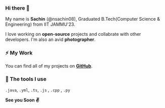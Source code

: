### Hi there 👋

My name is **Sachin** (@nsachin08), Graduated B.Tech(Computer Science & Engineering) from IIT JAMMU'23. 

I love working on **open-source** projects and collabrate with other developers. I'm also an avid **photographer**.

### ⚡ My Work

You can find all of my projects on **[GitHub](https://github.com/nsachin08?tab=repositories)**.

### 🔨 The tools I use

`.java`, `.yml`, `.ts`, `.js` , `.cpp` , `.py`


**See you Soon ✌**
